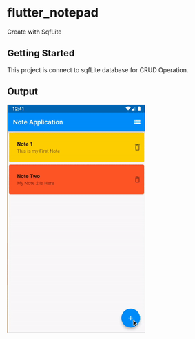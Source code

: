 # flutter_notepad

Create with SqfLite


## Getting Started

This project is connect to sqfLite database for CRUD Operation.

## Output
![](output.gif)
